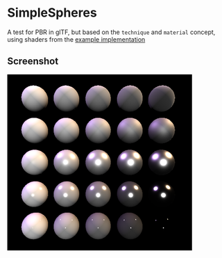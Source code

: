
# SimpleSpheres

A test for PBR in glTF, but based on the `technique` and `material` 
concept, using shaders from the [example implementation](https://raw.githubusercontent.com/tsturm/glTF/e0e419a11ceae9edea541c58a512f20bf1e8f2c7/extensions/Vendor/FRAUNHOFER_materials_pbr/example/untextured-pbr/index.html)
  
      
## Screenshot

![screenshot](screenshot/screenshot.png)

  